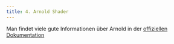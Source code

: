 ```yaml
---
title: 4. Arnold Shader
---
```


Man findet viele gute Informationen über Arnold in der [offiziellen Dokumentation](https://docs.arnoldrenderer.com/display/AFMUG/Standard)
